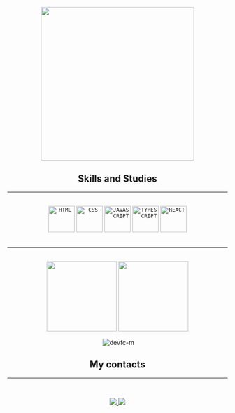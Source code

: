 <p align="center">
<img height="350px" src="https://github-production-user-asset-6210df.s3.amazonaws.com/73148418/254130136-a119c3e1-65dc-4850-ab26-e90cb3d2ea7f.png"/>
</p>



<h2 align="center">Skills and Studies</h2>
<hr /> <br />
<div align="center">
<code><img height="60" src="https://cdn.iconscout.com/icon/free/png-256/html5-40-1175193.png" title="HTML"></code>
<code><img height="60" src="https://logospng.org/wp-content/uploads/css-3.png" title="CSS"></code> 
<code><img height="60" src="https://logospng.org/download/javascript/logo-javascript-icon-1024.png" title="JAVASCRIPT"></code> 
<code><img height="60" src="https://upload.wikimedia.org/wikipedia/commons/thumb/4/4c/Typescript_logo_2020.svg/1200px-Typescript_logo_2020.svg.png" title="TYPESCRIPT"></code>
<code><img height="60" src="https://cdn.auth0.com/blog/react-js/react.png" title="REACT"></code> 
</div>
<br />
<hr /> <br />

<div align="center">
  <img height="160em" align="center" src="https://github-readme-stats.vercel.app/api/top-langs/?username=coder-fc&hide=,handlebars&layout=compact&theme=dracula"> 
  <img height="160em" align="center" src="https://github-readme-stats.vercel.app/api?username=coder-fc&show_icons=true&theme=dracula"> 
</div>

<br />

<div align="center">&nbsp;<img src="https://github-readme-streak-stats.herokuapp.com?user=coder-fc&theme=dracula" alt="devfc-m" /></div>

<h2 align="center"> My contacts </h2>
<hr /> <br />
<p align="center">
<a href="https://www.linkedin.com/in/coder-fc/" target="blank"> 
  <img src="https://img.shields.io/badge/linkedin-%230077B5.svg?style=for-the-badge&logo=linkedin&logoColor=white"/>
</a>
<a href="mailto:felipecm13@outlook.com.br" target="blank"> 
  <img src="https://img.shields.io/badge/Microsoft_Outlook-0078D4?style=for-the-badge&logo=microsoft-outlook&logoColor=white"/>
</a>
</p>


<!--
**DevFC-M/DevFC-M** is a ✨ _special_ ✨ repository because its `README.md` (this file) appears on your GitHub profile.

Here are some ideas to get you started:

- 🔭 I’m currently working on ...
- 🌱 I’m currently learning ...
- 👯 I’m looking to collaborate on ...
- 🤔 I’m looking for help with ...
- 💬 Ask me about ...
- 📫 How to reach me: ...
- 😄 Pronouns: ...
- ⚡ Fun fact: ...
  -->
